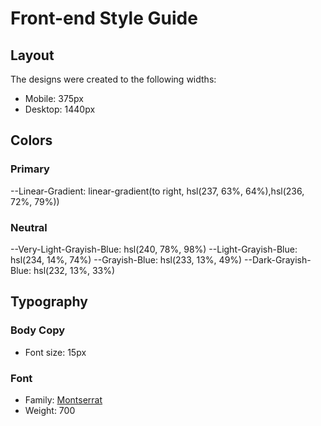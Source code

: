 # Front-end Style Guide

## Layout

The designs were created to the following widths:

- Mobile: 375px
- Desktop: 1440px

## Colors

### Primary

--Linear-Gradient: linear-gradient(to right, hsl(237, 63%, 64%),hsl(236, 72%, 79%))  

### Neutral

--Very-Light-Grayish-Blue: hsl(240, 78%, 98%)
--Light-Grayish-Blue: hsl(234, 14%, 74%)
--Grayish-Blue: hsl(233, 13%, 49%)
--Dark-Grayish-Blue: hsl(232, 13%, 33%)

## Typography

### Body Copy

- Font size: 15px

### Font

- Family: [Montserrat](https://fonts.google.com/specimen/Montserrat)
- Weight: 700
